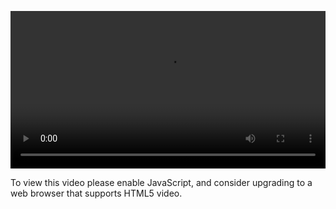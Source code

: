 <video controls="" style="width: 100%; display: block;"><source src="http://o86bpj665.bkt.clouddn.com/alipay/7-notify.mp4" type="video/mp4"><p>To view this video please enable JavaScript, and consider upgrading to a web browser that supports HTML5 video.</p></video>
